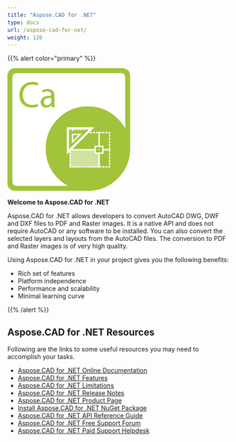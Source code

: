 ```yaml
---
title: "Aspose.CAD for .NET"
type: docs
url: /aspose-cad-for-net/
weight: 120
---
```


{{% alert color="primary" %}} 

**![todo:image\_alt\_text](aspose-cad-for-net_1)**

**Welcome to Aspose.CAD for .NET**

Aspose.CAD for .NET allows developers to convert AutoCAD DWG, DWF and DXF files to PDF and Raster images. It is a native API and does not require AutoCAD or any software to be installed. You can also convert the selected layers and layouts from the AutoCAD files. The conversion to PDF and Raster images is of very high quality.

Using Aspose.CAD for .NET in your project gives you the following benefits:

- Rich set of features
- Platform independence
- Performance and scalability
- Minimal learning curve

{{% /alert %}} 
## **Aspose.CAD for .NET Resources**
Following are the links to some useful resources you may need to accomplish your tasks.

- [Aspose.CAD for .NET Online Documentation](https://docs.aspose.com/display/cadnet/)
- [Aspose.CAD for .NET Features](https://docs.aspose.com/display/cadnet/Product+Overview#ProductOverview-AdvancedAPIFeatures)
- [Aspose.CAD for .NET Limitations](https://docs.aspose.com/display/cadnet/Product+Overview#ProductOverview-Notyetsupported)
- [Aspose.CAD for .NET Release Notes](https://docs.aspose.com/display/cadnet/Release+Notes)
- [Aspose.CAD for .NET Product Page](https://products.aspose.com/cad/net)
- [Install Aspose.CAD for .NET NuGet Package](https://www.nuget.org/packages/Aspose.CAD/)
- [Aspose.CAD for .NET API Reference Guide](https://apireference.aspose.com/net/cad)
- [Aspose.CAD for .NET Free Support Forum](https://forum.aspose.com/c/cad)
- [Aspose.CAD for .NET Paid Support Helpdesk](https://helpdesk.aspose.com/)
